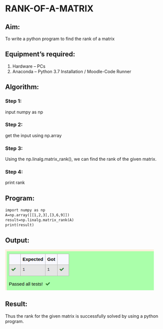# RANK-OF-A-MATRIX
## Aim:
To write a python program to find the rank of a matrix
## Equipment’s required:
1. 	Hardware – PCs
2. 	Anaconda – Python 3.7 Installation / Moodle-Code Runner
## Algorithm:
### Step 1: 
input numpy as np
### Step 2: 
get the input using np.array
### Step 3: 
Using the np.linalg.matrix_rank(), we can find the rank of the given matrix.
### Step 4: 
print rank 
## Program:
```
import numpy as np
A=np.array([[1,2,3],[3,6,9]])
result=np.linalg.matrix_rank(A)
print(result)
```
## Output:
!["output"](/rank.png)
## Result:
Thus the rank for the given matrix is successfully solved by  using a python program.

